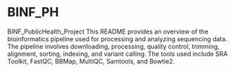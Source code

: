 # BINF_PH
BINF_PublicHealth_Project
This README provides an overview of the bioinformatics pipeline used for processing and analyzing sequencing data. The pipeline involves downloading, processing, quality control, trimming, alignment, sorting, indexing, and variant calling. The tools used include SRA Toolkit, FastQC, BBMap, MultiQC, Samtools, and Bowtie2.
